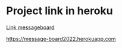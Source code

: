 # Project link in heroku

[Link messageboard](https://message-board2022.herokuapp.com)

https://message-board2022.herokuapp.com